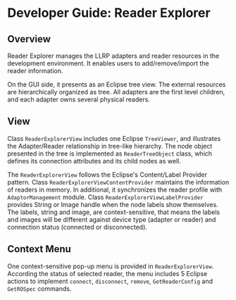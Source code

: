 # Developer Guide: Reader Explorer #

## Overview ##

Reader Explorer manages the LLRP adapters and reader resources in the development environment. It enables users to add/remove/import the reader information.

On the GUI side, it presents as an Eclipse tree view. The external resources are hierarchically organized as tree. All adapters are the first level children, and each adapter owns several physical readers.

## View ##

Class `ReaderExplorerView` includes one Eclipse `TreeViewer`, and illustrates the Adapter/Reader relationship in tree-like hierarchy. The node object presented in the tree is implemented as `ReaderTreeObject` class, which defines its connection attributes and its child nodes as well.

The `ReaderExplorerView` follows the Eclipse's Content/Label Provider pattern. Class `ReaderExplorerViewContentProvider` maintains the information of readers in memory. In additional, it synchronizes the reader profile with `AdaptorManagement` module. Class `ReaderExplorerViewLabelProvider` provides String or Image handle when the node labels show themselves. The labels, string and image, are context-sensitive, that means the labels and images will be different against device type (adapter or reader) and connection status (connected or disconnected).

## Context Menu ##

One context-sensitive pop-up menu is provided in `ReaderExplorerView`. According the status of selected reader, the menu includes 5 Eclipse actions to implement `connect`, `disconnect`, `remove`, `GetReaderConfig` and `GetROSpec` commands.